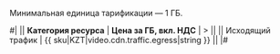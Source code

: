 Минимальная единица тарификации — 1 ГБ.

#|
|| **Категория ресурса** | **Цена за ГБ, вкл. НДС** | > ||
|| Исходящий трафик | {{ sku|KZT|video.cdn.traffic.egress|string }} ||
|#